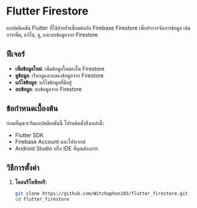 # Flutter Firestore

แอปพลิเคชัน Flutter ที่ใช้สำหรับเชื่อมต่อกับ Firebase Firestore เพื่อทำการจัดการข้อมูล เช่น การเพิ่ม, แก้ไข, ดู, และลบข้อมูลจาก Firestore

## ฟีเจอร์

- **เพิ่มข้อมูลใหม่**: เพิ่มข้อมูลใหม่ลงใน Firestore
- **ดูข้อมูล**: เรียกดูและแสดงข้อมูลจาก Firestore
- **แก้ไขข้อมูล**: แก้ไขข้อมูลที่มีอยู่
- **ลบข้อมูล**: ลบข้อมูลจาก Firestore

## ข้อกำหนดเบื้องต้น

ก่อนที่คุณจะรันแอปพลิเคชันนี้ โปรดติดตั้งสิ่งเหล่านี้:

- Flutter SDK
- Firebase Account และโปรเจกต์
- Android Studio หรือ IDE ที่คุณต้องการ

## วิธีการตั้งค่า

1. **โคลนรีโพซิทอรี:**

   ```bash
   git clone https://github.com/Witchaphon103/flutter_firestore.git
   cd flutter_firestore
